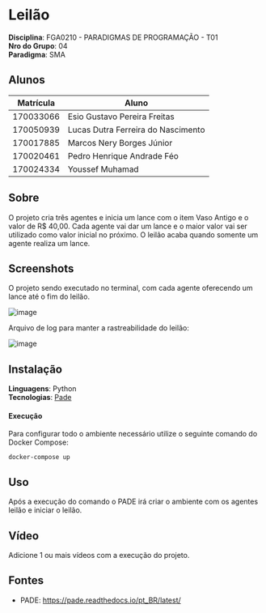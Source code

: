 # Leilão

**Disciplina**: FGA0210 - PARADIGMAS DE PROGRAMAÇÃO - T01 <br>
**Nro do Grupo**: 04<br>
**Paradigma**: SMA<br>

## Alunos

| Matrícula | Aluno                              |
| --------- | ---------------------------------- |
| 170033066 | Esio Gustavo Pereira Freitas       |
| 170050939 | Lucas Dutra Ferreira do Nascimento |
| 170017885 | Marcos Nery Borges Júnior          |
| 170020461 | Pedro Henrique Andrade Féo         |
| 170024334 | Youssef Muhamad                    |

## Sobre

O projeto cria três agentes e inicia um lance com o item Vaso Antigo e o valor de R$ 40,00. Cada agente vai dar um lance e o maior valor vai ser utilizado como valor inicial no próximo. O leilão acaba quando somente um agente realiza um lance.

## Screenshots

O projeto sendo executado no terminal, com cada agente oferecendo um lance até o fim do leilão.

![image](https://user-images.githubusercontent.com/29265857/116944855-a45d4500-ac4c-11eb-93f0-92662d207f03.png)

Arquivo de log para manter a rastreabilidade do leilão:

![image](https://user-images.githubusercontent.com/29265857/116945058-28afc800-ac4d-11eb-9ff1-8a1ef5e86141.png)


## Instalação

**Linguagens**: Python<br>
**Tecnologias**: [Pade](https://pade.readthedocs.io/pt_BR/latest/)<br>

#### Execução

Para configurar todo o ambiente necessário utilize o seguinte comando do Docker Compose:

```
docker-compose up
```

## Uso

Após a execução do comando o PADE irá criar o ambiente com os agentes leilão e iniciar o leilão.

## Vídeo

Adicione 1 ou mais vídeos com a execução do projeto.

## Fontes

- PADE: https://pade.readthedocs.io/pt_BR/latest/
